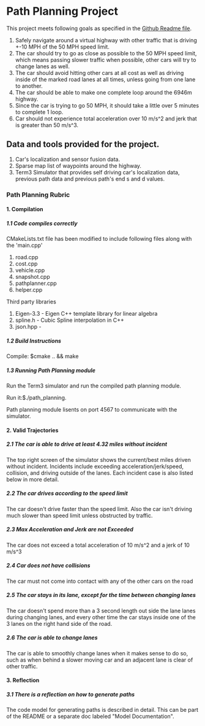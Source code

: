 
# Path Planning Project

This project meets following goals as specified in the [Github Readme file](https://github.com/udacity/CarND-Path-Planning-Project).

1. Safely navigate around a virtual highway with other traffic that is driving +-10 MPH of the 50 MPH speed limit. 
2. The car should try to go as close as possible to the 50 MPH speed limit, which means passing slower traffic when possible, other cars will try to change lanes as well.
3. The car should avoid hitting other cars at all cost as well as driving inside of the marked road lanes at all times, unless going from one lane to another. 
4. The car should be able to make one complete loop around the 6946m highway. 
5. Since the car is trying to go 50 MPH, it should take a little over 5 minutes to complete 1 loop. 
6. Car should not experience total acceleration over 10 m/s^2 and jerk that is greater than 50 m/s^3.

## Data and tools provided for the project.
1. Car's localization and sensor fusion data.
2. Sparse map list of waypoints around the highway.
3. Term3 Simulator that provides self driving car's localization data, previous path data and previous path's end s and d values.

### Path Planning Rubric

#### 1. Compilation

##### 1.1 Code compiles correctly
CMakeLists.txt file has been modified to include following files along with the 'main.cpp'
1. road.cpp 
2. cost.cpp 
3. vehicle.cpp 
4. snapshot.cpp 
5. pathplanner.cpp 
6. helper.cpp

Third party libraries
1. Eigen-3.3 - Eigen C++ template library for linear algebra
2. spline.h - Cubic Spline interpolation in C++
3. json.hpp - 

##### 1.2 Build Instructions

Compile: $cmake .. && make

##### 1.3 Running Path Planning module

Run the Term3 simulator and run the compiled path planning module.

Run it:$./path_planning.

Path planning module lisents on port 4567 to communicate with the simulator. 

#### 2. Valid Trajectories

##### 2.1 The car is able to drive at least 4.32 miles without incident
	
The top right screen of the simulator shows the current/best miles driven without incident. Incidents include exceeding acceleration/jerk/speed, collision, and driving outside of the lanes. Each incident case is also listed below in more detail.

##### 2.2 The car drives according to the speed limit
The car doesn't drive faster than the speed limit. Also the car isn't driving much slower than speed limit unless obstructed by traffic.

##### 2.3 Max Acceleration and Jerk are not Exceeded
The car does not exceed a total acceleration of 10 m/s^2 and a jerk of 10 m/s^3

##### 2.4 Car does not have collisions
The car must not come into contact with any of the other cars on the road

##### 2.5 The car stays in its lane, except for the time between changing lanes
The car doesn't spend more than a 3 second length out side the lane lanes during changing lanes, and every other time the car stays inside one of the 3 lanes on the right hand side of the road.

##### 2.6 The car is able to change lanes
The car is able to smoothly change lanes when it makes sense to do so, such as when behind a slower moving car and an adjacent lane is clear of other traffic.

#### 3. Reflection

##### 3.1 There is a reflection on how to generate paths
The code model for generating paths is described in detail. This can be part of the README or a separate doc labeled "Model Documentation".
